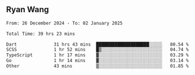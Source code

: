 ## Ryan Wang

<!--START_SECTION:waka-->

```txt
From: 26 December 2024 - To: 02 January 2025

Total Time: 39 hrs 23 mins

Dart              31 hrs 43 mins  ████████████████████░░░░░   80.54 %
SCSS              1 hr 52 mins    █▒░░░░░░░░░░░░░░░░░░░░░░░   04.74 %
TypeScript        1 hr 17 mins    ▓░░░░░░░░░░░░░░░░░░░░░░░░   03.29 %
Go                1 hr 14 mins    ▓░░░░░░░░░░░░░░░░░░░░░░░░   03.14 %
Other             43 mins         ▒░░░░░░░░░░░░░░░░░░░░░░░░   01.85 %
```

<!--END_SECTION:waka-->
